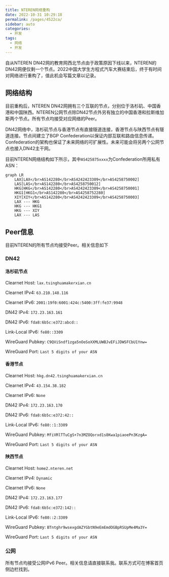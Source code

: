```yaml
---
title: NTEREN网络重构
date: 2022-10-31 10:29:18
permalink: /pages/4522ca/
sidebar: auto
categories:
  - 开发
tags:
  - 网络
  - 开发
---
```


自从NTEREN DN42网的教育网西北节点由于政策原因下线以来，NTEREN的DN42网便仅剩一个节点。2022中国大学生方程式汽车大赛结束后，终于有时间对网络进行重构了，值此机会写篇文章以记录。

## 网络结构

目前重构后，NTEREN DN42网拥有三个互联的节点，分别位于洛杉矶、中国香港和中国陕西。NTEREN公网节点除DN42节点外另有独立的中国香港和拉斯维加斯两个节点。所有节点均接受对应网络的Peer。

DN42网络中，洛杉矶节点与香港节点有直接隧道连接，香港节点与陕西节点有隧道连接。节点间建立了BGP Confederation以保证内部互联和路由信息传递。Confederation的架构也保证了未来网络的可扩展性。未来可能会将另两个公网节点也接入DN42主干网。

目前NTEREN网络结构如下所示，其中`AS425875xxxx`为Confederation所用私有ASN：

```mermaid
graph LR
    LAX[LAX</br>AS142280</br>AS4242423309</br>AS4258750002]
    LAS[LAS</br>AS142280</br>AS4258750012]
    HKG[HKG</br>AS142280</br>AS4242423309</br>AS4258750001]
    HKG1[HKG1</br>AS142280</br>AS4258752280]
    XIY[XIY</br>AS142280</br>AS4242423309</br>AS4258750003]
    LAX --- HKG
    HKG --- HKG1
    HKG --- XIY
    LAX --- LAS
```

## Peer信息

目前NTEREN的所有节点均接受Peer。相关信息如下

### DN42

#### 洛杉矶节点

Clearnet Host: `lax.tsinghuamakerxian.cn`

Clearnet IPv4: `63.210.148.116`

Clearnet IPv6: `2001:19f0:6001:424c:5400:3ff:fe37:9948`

DN42 IPv4: `172.23.163.161`

DN42 IPv6: `fda8:6b5c:e372:abcd::`

Link-Local IPv6: `fe80::3309`

WireGuard Pubkey: `C9QViSndf1zga5nOoSoXXMLUWBJvEFiJDWSFCbU1Ynw=`

WireGuard Port: `Last 5 digits of your ASN`

#### 香港节点

Clearnet Host: `hkg.dn42.tsinghuamakerxian.cn`

Clearnet IPv4: `43.154.38.182`

Clearnet IPv6: `None`

DN42 IPv4: `172.23.163.170`

DN42 IPv6: `fda8:6b5c:e372:42::`

Link-Local IPv6: `fe80::1:3309`

WireGuard Pubkey: `MfiVRlTTuCgS+7n3MZOQorxd1s8Kwa1piaoePn3KzgA=`

WireGuard Port: `Last 5 digits of your ASN`

#### 陕西节点

Clearnet Host: `home2.nteren.net`

Clearnet IPv4: `Dynamic`

Clearnet IPv6: `None`

DN42 IPv4: `172.23.163.177`

DN42 IPv6: `fda8:6b5c:e372:142::`

Link-Local IPv6: `fe80::2:3309`

WireGuard Pubkey: `BTntghr9wsexgdAZYGbtN9eEmEmdOGBpRSUpMe4Ma3Y=`

WireGuard Port: `Last 5 digits of your ASN`

### 公网

所有节点均接受公网IPv6 Peer。相关信息请直接联系我。联系方式可在博客首页侧边栏找到。

